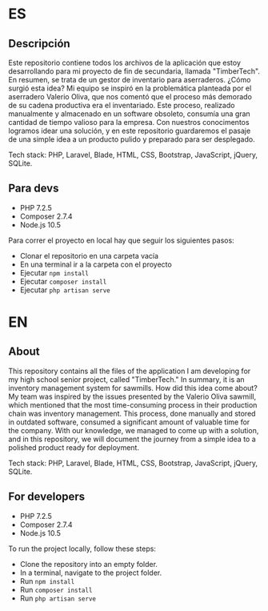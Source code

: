 <h1>ES</h1>
<h2>Descripción</h2> 
Este repositorio contiene todos los archivos de la aplicación que estoy desarrollando para mi proyecto de fin de secundaria, llamada "TimberTech". En resumen, se trata de un gestor de inventario para aserraderos. ¿Cómo surgió esta idea? Mi equipo se inspiró en la problemática planteada por el aserradero Valerio Oliva, que nos comentó que el proceso más demorado de su cadena productiva era el inventariado. Este proceso, realizado manualmente y almacenado en un software obsoleto, consumía una gran cantidad de tiempo valioso para la empresa. Con nuestros conocimentos logramos idear una solución, y en este repositorio guardaremos el pasaje de una simple idea a un producto pulido y preparado para ser desplegado.<br>
<p>Tech stack: PHP, Laravel, Blade, HTML, CSS, Bootstrap, JavaScript, jQuery, SQLite.</p>

<h2>Para devs</h2>

- PHP 7.2.5
- Composer 2.7.4
- Node.js 10.5
  
Para correr el proyecto en local hay que seguir los siguientes pasos:
- Clonar el repositorio en una carpeta vacía
- En una terminal ir a la carpeta con el proyecto
- Ejecutar ```npm install```
- Ejecutar ```composer install```
- Ejecutar ```php artisan serve```

<h1>EN</h1>
<h2>About</h2>

This repository contains all the files of the application I am developing for my high school senior project, called "TimberTech." In summary, it is an inventory management system for sawmills. How did this idea come about? My team was inspired by the issues presented by the Valerio Oliva sawmill, which mentioned that the most time-consuming process in their production chain was inventory management. This process, done manually and stored in outdated software, consumed a significant amount of valuable time for the company. With our knowledge, we managed to come up with a solution, and in this repository, we will document the journey from a simple idea to a polished product ready for deployment.<br>
<p>Tech stack: PHP, Laravel, Blade, HTML, CSS, Bootstrap, JavaScript, jQuery, SQLite.</p>


<h2>For developers</h2>

- PHP 7.2.5
- Composer 2.7.4
- Node.js 10.5
  
To run the project locally, follow these steps:

- Clone the repository into an empty folder.
- In a terminal, navigate to the project folder.
- Run ```npm install```
- Run ```composer install```
- Run ```php artisan serve```

